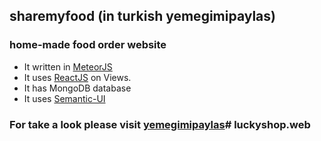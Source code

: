 ## sharemyfood (in turkish yemegimipaylas) 

### home-made food order website



* It written in [MeteorJS](https://github.com/meteor/meteor)
* It uses [ReactJS](https://github.com/facebook/react) on Views.
* It has MongoDB database
* It uses [Semantic-UI](http://semantic-ui.com/)

### For take a look please visit [yemegimipaylas](www.yemegimipaylas.com)# luckyshop.web
